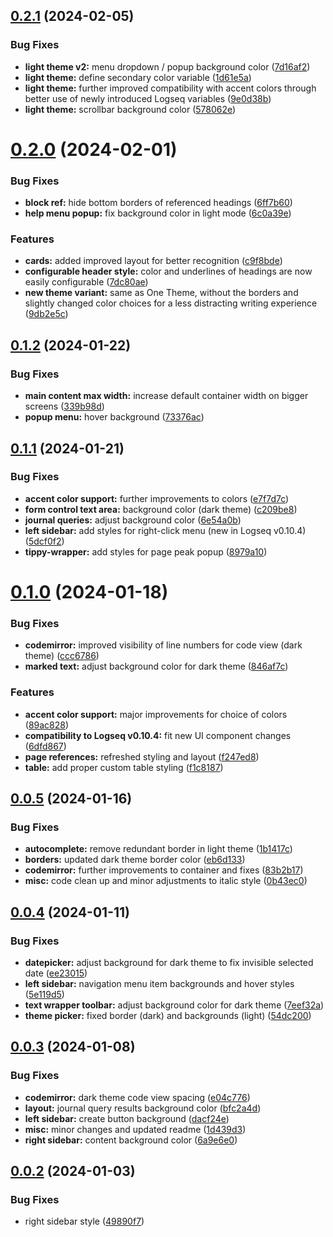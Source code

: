 ## [0.2.1](https://github.com/femto-code/logseq-one-theme/compare/v0.2.0...v0.2.1) (2024-02-05)


### Bug Fixes

* **light theme v2:** menu dropdown / popup background color ([7d16af2](https://github.com/femto-code/logseq-one-theme/commit/7d16af2d04352da6536a9b19ac15078ca4f1730e))
* **light theme:** define secondary color variable ([1d61e5a](https://github.com/femto-code/logseq-one-theme/commit/1d61e5a819cdb30519671c939164cae2b30ffb02))
* **light theme:** further improved compatibility with accent colors through better use of newly introduced Logseq variables ([9e0d38b](https://github.com/femto-code/logseq-one-theme/commit/9e0d38b352c944d34af57d261ca3308be819c4b0))
* **light theme:** scrollbar background color ([578062e](https://github.com/femto-code/logseq-one-theme/commit/578062e2216e39f3f69bd0e65c32a3df8c9cb299))

# [0.2.0](https://github.com/femto-code/logseq-one-theme/compare/v0.1.2...v0.2.0) (2024-02-01)


### Bug Fixes

* **block ref:** hide bottom borders of referenced headings ([6ff7b60](https://github.com/femto-code/logseq-one-theme/commit/6ff7b60a6686155adb29a99b3b72af94aeeb0952))
* **help menu popup:** fix background color in light mode ([6c0a39e](https://github.com/femto-code/logseq-one-theme/commit/6c0a39ef23303f52e70e7b5b21d618918ebec758))


### Features

* **cards:** added improved layout for better recognition ([c9f8bde](https://github.com/femto-code/logseq-one-theme/commit/c9f8bde14f11b9f9b7153166acbdf9c2bd0ea683))
* **configurable header style:** color and underlines of headings are now easily configurable ([7dc80ae](https://github.com/femto-code/logseq-one-theme/commit/7dc80ae26b01158560795ceef5485dfd98ab8fb1))
* **new theme variant:** same as One Theme, without the borders and slightly changed color choices for a less distracting writing experience ([9db2e5c](https://github.com/femto-code/logseq-one-theme/commit/9db2e5cb9f8e1640c8121ede58ec65ed7683404f))

## [0.1.2](https://github.com/femto-code/logseq-one-theme/compare/v0.1.1...v0.1.2) (2024-01-22)


### Bug Fixes

* **main content max width:** increase default container width on bigger screens ([339b98d](https://github.com/femto-code/logseq-one-theme/commit/339b98dd01bcdbc31a76755d8ad68529c58730d9))
* **popup menu:** hover background ([73376ac](https://github.com/femto-code/logseq-one-theme/commit/73376acfcc8115f0d4b09365416171debeff37ae))

## [0.1.1](https://github.com/femto-code/logseq-one-theme/compare/v0.1.0...v0.1.1) (2024-01-21)


### Bug Fixes

* **accent color support:** further improvements to colors ([e7f7d7c](https://github.com/femto-code/logseq-one-theme/commit/e7f7d7c8cbc5c1f0c87240000001329729cd547f))
* **form control text area:** background color (dark theme) ([c209be8](https://github.com/femto-code/logseq-one-theme/commit/c209be86033d1b2fd0f55550c35675875ce5370f))
* **journal queries:** adjust background color ([6e54a0b](https://github.com/femto-code/logseq-one-theme/commit/6e54a0b1528f28267543c29394b6721e1039598b))
* **left sidebar:** add styles for right-click menu (new in Logseq v0.10.4) ([5dcf0f2](https://github.com/femto-code/logseq-one-theme/commit/5dcf0f2fb5300a5e601e48f3bd31f54de5aaecd6))
* **tippy-wrapper:** add styles for page peak popup ([8979a10](https://github.com/femto-code/logseq-one-theme/commit/8979a10537396d95d0bf382482753741cee325de))

# [0.1.0](https://github.com/femto-code/logseq-one-theme/compare/v0.0.5...v0.1.0) (2024-01-18)


### Bug Fixes

* **codemirror:** improved visibility of line numbers for code view (dark theme) ([ccc6786](https://github.com/femto-code/logseq-one-theme/commit/ccc678606c91e9ce589ed32b09797d9a2d6f2751))
* **marked text:** adjust background color for dark theme ([846af7c](https://github.com/femto-code/logseq-one-theme/commit/846af7ce2eb2aa57c845b1e36cdabd0a759e7b2a))


### Features

* **accent color support:** major improvements for choice of colors ([89ac828](https://github.com/femto-code/logseq-one-theme/commit/89ac82839ba997d77639aa953f7937c562b27636))
* **compatibility to Logseq v0.10.4:** fit new UI component changes ([6dfd867](https://github.com/femto-code/logseq-one-theme/commit/6dfd8675661c27cda06951899f0b8e384bd85266))
* **page references:** refreshed styling and layout ([f247ed8](https://github.com/femto-code/logseq-one-theme/commit/f247ed839723cb48af2b0fdf9a891d92b576cc52))
* **table:** add proper custom table styling ([f1c8187](https://github.com/femto-code/logseq-one-theme/commit/f1c81873a5198b2c7c60bf23c61ae05332c4fe3e))

## [0.0.5](https://github.com/femto-code/logseq-one-theme/compare/v0.0.4...v0.0.5) (2024-01-16)


### Bug Fixes

* **autocomplete:** remove redundant border in light theme ([1b1417c](https://github.com/femto-code/logseq-one-theme/commit/1b1417c80e3262655d98349ffffb33b3f6505ffa))
* **borders:** updated dark theme border color ([eb6d133](https://github.com/femto-code/logseq-one-theme/commit/eb6d133f3352f0966fa6dd8a0e84108b1a7dac4b))
* **codemirror:** further improvements to container and fixes ([83b2b17](https://github.com/femto-code/logseq-one-theme/commit/83b2b17169db824f11336282a95fa971b585b903))
* **misc:** code clean up and minor adjustments to italic style ([0b43ec0](https://github.com/femto-code/logseq-one-theme/commit/0b43ec0af6d32f1ebb96d2e23a61a468be383376))

## [0.0.4](https://github.com/femto-code/logseq-one-theme/compare/v0.0.3...v0.0.4) (2024-01-11)


### Bug Fixes

* **datepicker:** adjust background for dark theme to fix invisible selected date ([ee23015](https://github.com/femto-code/logseq-one-theme/commit/ee23015b3320dac103ddd450fa5e21f3adc7314e))
* **left sidebar:** navigation menu item backgrounds and hover styles ([5e119d5](https://github.com/femto-code/logseq-one-theme/commit/5e119d583eae110b78f4ff8b1bdb723219cbd32b))
* **text wrapper toolbar:** adjust background color for dark theme ([7eef32a](https://github.com/femto-code/logseq-one-theme/commit/7eef32a384fe870f8f88c6494010d2f1d182d373))
* **theme picker:** fixed border (dark) and backgrounds (light) ([54dc200](https://github.com/femto-code/logseq-one-theme/commit/54dc2009b823869f14764ff1887e5aa143997eab))

## [0.0.3](https://github.com/femto-code/logseq-one-theme/compare/v0.0.2...v0.0.3) (2024-01-08)


### Bug Fixes

* **codemirror:** dark theme code view spacing ([e04c776](https://github.com/femto-code/logseq-one-theme/commit/e04c776d40d0d3c6484d94c9ee4f8d0b3cb7ee29))
* **layout:** journal query results background color ([bfc2a4d](https://github.com/femto-code/logseq-one-theme/commit/bfc2a4d5fda2a0c0419c19a05739061256901cd7))
* **left sidebar:** create button background ([dacf24e](https://github.com/femto-code/logseq-one-theme/commit/dacf24e79007d77a478a8ca78d7a595ab894417b))
* **misc:** minor changes and updated readme ([1d439d3](https://github.com/femto-code/logseq-one-theme/commit/1d439d3422f42df466446c457d2c3ffdda647f8e))
* **right sidebar:** content background color ([6a9e6e0](https://github.com/femto-code/logseq-one-theme/commit/6a9e6e0da1cbe9c9cfed40f9bc2803958be16d05))

## [0.0.2](https://github.com/femto-code/logseq-one-theme/compare/v0.0.1...v0.0.2) (2024-01-03)


### Bug Fixes

* right sidebar style ([49890f7](https://github.com/femto-code/logseq-one-theme/commit/49890f759f46ae0cddccbeeea5eddf2f0ebd721b))
